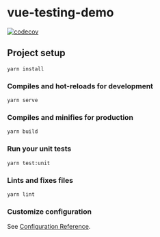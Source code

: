 # vue-testing-demo

[![codecov](https://codecov.io/gh/819049639/vue-testing-demo/branch/main/graph/badge.svg?token=PB5NNPT0PU)](https://codecov.io/gh/819049639/vue-testing-demo)

## Project setup
```
yarn install
```

### Compiles and hot-reloads for development
```
yarn serve
```

### Compiles and minifies for production
```
yarn build
```

### Run your unit tests
```
yarn test:unit
```

### Lints and fixes files
```
yarn lint
```

### Customize configuration
See [Configuration Reference](https://cli.vuejs.org/config/).
